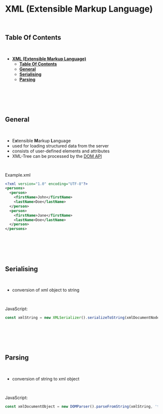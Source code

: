 # **XML (Extensible Markup Language)**

<br>

## **Table Of Contents**
<br>

- [**XML (Extensible Markup Language)**](#xml-extensible-markup-language)
  - [**Table Of Contents**](#table-of-contents)
  - [**General**](#general)
  - [**Serialising**](#serialising)
  - [**Parsing**](#parsing)

<br>
<br>
<br>
<br>

## **General**
<br>

* E**x**tensible **M**arkup **L**anguage
* used for loading structured data from the server
* consists of user-defined elements and attributes
* XML-Tree can be processed by the [DOM API](../../SoftwareDevelopment/WebDevelopment/WebAPI/document_object_model_api.md)

<br>

Example.xml
```xml
<?xml version="1.0" encoding="UTF-8"?>
<persons>
  <person>
    <firstName>John</firstName>
    <lastName>Doe</lastName>
  </person>
  <person>
    <firstName>Jane</firstName>
    <lastName>Doe</lastName>
  </person>
</persons>
```

<br>
<br>
<br>
<br>

## **Serialising**
<br>

* conversion of xml object to string

<br>

JavaScript:
```javascript
const xmlString = new XMLSerializer().serializeToString(xmlDocumentNode);
```

<br>
<br>
<br>
<br>

## **Parsing**
<br>

* conversion of string to xml object

<br>

JavaScript:
```javascript
const xmlDocumentObject = new DOMParser().parseFromString(xmlString, 'text/xml');
```